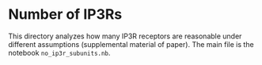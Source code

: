 # Number of IP3Rs

This directory analyzes how many IP3R receptors are reasonable under different assumptions (supplemental material of paper). The main file is the notebook `no_ip3r_subunits.nb`.